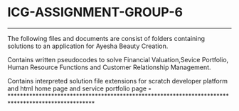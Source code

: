 # ICG-ASSIGNMENT-GROUP-6
*************************************************************************************************************************
The following files and documents are consist of folders containing 
solutions to an application for Ayesha Beauty Creation.

Contains written pseudocodes to solve Financial Valuation,Sevice Portfolio,
 Human Resource Functions and Customer Relationship Management.

Contains interpreted solution file extensions for scratch developer platform and
 html home page and service portfolio page 
***********-**************************************************************************************************************
